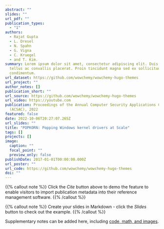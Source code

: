 ```yaml
---
abstract: ""
slides: ""
url_pdf: ""
publication_types:
  - "1"
authors:
  - Rajat Gupta
  - L. Dresel
  - N. Spahn
  - G. Vigna
  - C. Kruegel
  - and T. Kim.
summary: Lorem ipsum dolor sit amet, consectetur adipiscing elit. Duis posuere
  tellus ac convallis placerat. Proin tincidunt magna sed ex sollicitudin
  condimentum.
url_dataset: https://github.com/wowchemy/wowchemy-hugo-themes
url_project: ""
author_notes: []
publication_short: ""
url_source: https://github.com/wowchemy/wowchemy-hugo-themes
url_video: https://youtube.com
publication: Proceedings of the Annual Computer Security Applications Conference
  (ACSAC), 2022
featured: false
date: 2022-10-06T20:27:07.265Z
url_slides: ""
title: "POPKORN: Popping Windows kernel drivers at Scale"
tags: []
projects: []
image:
  caption: ""
  focal_point: ""
  preview_only: false
publishDate: 2017-01-01T00:00:00.000Z
url_poster: ""
url_code: https://github.com/wowchemy/wowchemy-hugo-themes
doi: ""
---
```


{{% callout note %}}
Click the _Cite_ button above to demo the feature to enable visitors to import publication metadata into their reference management software.
{{% /callout %}}

{{% callout note %}}
Create your slides in Markdown - click the _Slides_ button to check out the example.
{{% /callout %}}

Supplementary notes can be added here, including [code, math, and images](https://wowchemy.com/docs/writing-markdown-latex/).
